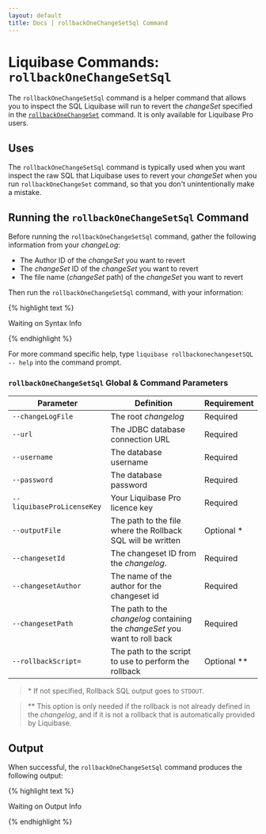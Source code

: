 ```yaml
---
layout: default
title: Docs | rollbackOneChangeSetSql Command 
---
```


# Liquibase Commands: `rollbackOneChangeSetSql`
The `rollbackOneChangeSetSql` command is a helper command that allows you to inspect the SQL Liquibase will run to revert the *changeSet* specified in the [`rollbackOneChangeSet`](/documentation/rollbackonechangeset.html) command. It is only available for Liquibase Pro users.

## Uses
The `rollbackOneChangeSetSql` command is typically used when you want inspect the raw SQL that Liquibase uses to revert your *changeSet* when you run `rollbackOneChangeSet` command, so that you don't unintentionally make a mistake.

## Running the `rollbackOneChangeSetSql` Command
Before running the `rollbackOneChangeSetSql` command, gather the following information from your *changeLog*:
- The Author ID of the *changeSet* you want to revert
- The *changeSet* ID of the *changeSet* you want to revert
- The file name (*changeSet* path) of the *changeSet* you want to revert

Then run the `rollbackOneChangeSetSql` command, with your information:

{% highlight text %}

Waiting on Syntax Info

{% endhighlight %}

For more command specific help, type `liquibase rollbackonechangesetSQL -- help` into the command prompt.

### `rollbackOneChangeSetSql` Global & Command Parameters

 Parameter | Definition | Requirement
 --- | --- | ---
 `--changeLogFile` | The root *changelog* | Required
 `--url` | The JDBC database connection URL | Required
 `--username` | The database username | Required
 `--password` | The database password | Required
 `--liquibaseProLicenseKey` | Your Liquibase Pro licence key | Required
 `--outputFile` | The path to the file where the Rollback SQL will be written | Optional *
`--changesetId` |The changeset ID from the *changelog*. | Required
 `--changesetAuthor` | The name of the author for the changeset id | Required
 `--changesetPath` | The path to the *changelog* containing the *changeSet* you want to roll back | Required
 `--rollbackScript=` | The path to the script to use to perform the rollback | Optional **

> &#42; If not specified, Rollback SQL output goes to `STDOUT`.

> &#42;&#42; This option is only needed if the rollback is not already defined in the *changelog*, and if it is not a rollback that is automatically provided by Liquibase.

## Output
When successful, the `rollbackOneChangeSetSql` command produces the following output:

{% highlight text %}

Waiting on Output Info

{% endhighlight %}